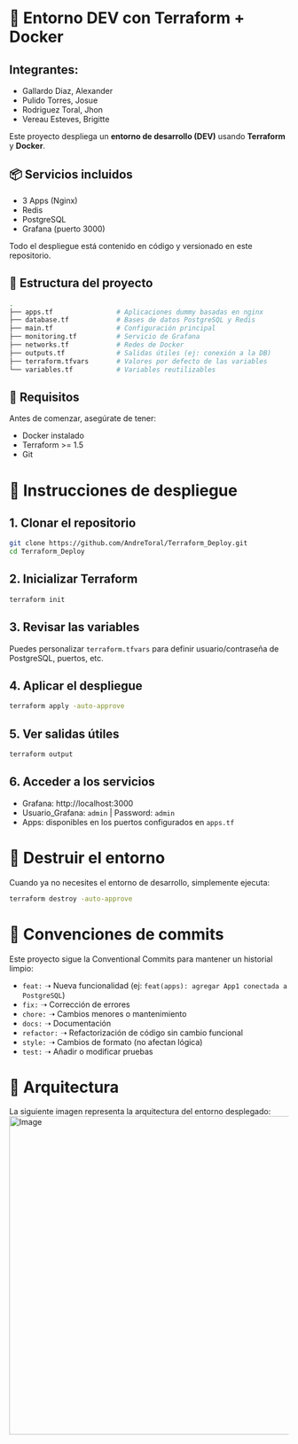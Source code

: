 # 🚀 Entorno DEV con Terraform + Docker

## Integrantes:
- Gallardo Diaz, Alexander
- Pulido Torres, Josue
- Rodriguez Toral, Jhon
- Vereau Esteves, Brigitte

Este proyecto despliega un **entorno de desarrollo (DEV)** usando **Terraform** y **Docker**.

## 📦 Servicios incluidos
- 3 Apps (Nginx)
- Redis
- PostgreSQL
- Grafana (puerto 3000)

Todo el despliegue está contenido en código y versionado en este repositorio.

## 📂 Estructura del proyecto

```bash
.
├── apps.tf                # Aplicaciones dummy basadas en nginx
├── database.tf            # Bases de datos PostgreSQL y Redis
├── main.tf                # Configuración principal
├── monitoring.tf          # Servicio de Grafana
├── networks.tf            # Redes de Docker
├── outputs.tf             # Salidas útiles (ej: conexión a la DB)
├── terraform.tfvars       # Valores por defecto de las variables
└── variables.tf           # Variables reutilizables
```

## 🔧 Requisitos
Antes de comenzar, asegúrate de tener:
- Docker instalado
- Terraform >= 1.5
- Git

# 🚀 Instrucciones de despliegue
## 1. Clonar el repositorio

```bash
git clone https://github.com/AndreToral/Terraform_Deploy.git
cd Terraform_Deploy
```

## 2. Inicializar Terraform

```bash
terraform init
```

## 3. Revisar las variables

Puedes personalizar ```terraform.tfvars``` para definir usuario/contraseña de PostgreSQL, puertos, etc.

## 4. Aplicar el despliegue

```bash
terraform apply -auto-approve
```

## 5. Ver salidas útiles

```bash
terraform output
```

## 6. Acceder a los servicios
- Grafana: http://localhost:3000
- Usuario_Grafana: ```admin``` | Password: ```admin```
- Apps: disponibles en los puertos configurados en ```apps.tf```

# 🧹 Destruir el entorno
Cuando ya no necesites el entorno de desarrollo, simplemente ejecuta:

```bash
terraform destroy -auto-approve
```

# 📝 Convenciones de commits
Este proyecto sigue la Conventional Commits para mantener un historial limpio:
- ```feat:``` ➝ Nueva funcionalidad (ej: ```feat(apps): agregar App1 conectada a PostgreSQL```)
- ```fix:``` ➝ Corrección de errores
- ```chore:``` ➝ Cambios menores o mantenimiento
- ```docs:``` ➝ Documentación
- ```refactor:``` ➝ Refactorización de código sin cambio funcional
- ```style:``` ➝ Cambios de formato (no afectan lógica)
- ```test:``` ➝ Añadir o modificar pruebas

# 📌 Arquitectura
La siguiente imagen representa la arquitectura del entorno desplegado:
<img width="772" height="575" alt="Image" src="https://github.com/user-attachments/assets/341f6b2d-ef8b-4810-be49-4ecda438403a" />
